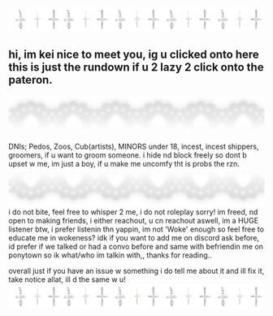 

 ![image](v56sbz.jpg)




## hi, im kei nice to meet you, ig u clicked onto here this is just the rundown if u 2 lazy 2 click onto the pateron.


 ![image](dkp81z.png)

DNIs; Pedos, Zoos, Cub(artists), MINORS under 18, incest, incest shippers, groomers, if u want to groom someone. i hide nd block freely so dont b upset w me, im just a boy, if u make me uncomfy tht is probs the rzn.
![image](8k4zk4.png)
i do not bite, feel free to whisper 2 me, i do not roleplay sorry! im freed, nd open to making friends, i either reachout, u cn reachout aswell, im a HUGE listener btw, i prefer listenin thn yappin, im not 'Woke' enough so feel free to educate me in wokeness? idk if you want to add me on discord ask before, id prefer if we talked or had a convo before and same with befriendin me on ponytown so ik what/who im talkin with,, thanks for reading.. 

overall just if you have an issue w something i do tell me about it and ill fix it, take notice allat, ill d the same w u!
 ![image](v56sbz.jpg)
<!--
**xescry/xescry** is a ✨ _special_ ✨ repository because its `README.md` (this file) appears on your GitHub profile.

Here are some ideas to get you started:

- 🔭 I’m currently working on ...
- 🌱 I’m currently learning ...
- 👯 I’m looking to collaborate on ...
- 🤔 I’m looking for help with ...
- 💬 Ask me about ...
- 📫 How to reach me: ...
- 😄 Pronouns: ...
- ⚡ Fun fact: ...
-->

